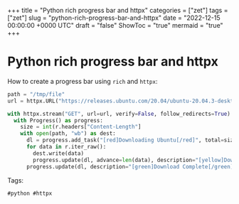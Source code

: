 +++
title = "Python rich progress bar and httpx"
categories = ["zet"]
tags = ["zet"]
slug = "python-rich-progress-bar-and-httpx"
date = "2022-12-15 00:00:00 +0000 UTC"
draft = "false"
ShowToc = "true"
mermaid = "true"
+++

# Python rich progress bar and httpx

How to create a progress bar using `rich` and `httpx`:

```python
path = "/tmp/file"
url = httpx.URL("https://releases.ubuntu.com/20.04/ubuntu-20.04.3-desktop-amd64.iso")

with httpx.stream("GET", url=url, verify=False, follow_redirects=True) as r:
  with Progress() as progress:
    size = int(r.headers["Content-Length"]
    with open(path, "wb") as dest:
      dl = progress.add_task("[red]Downloading Ubuntu[/red]", total=size)
      for data in r.iter_raw():
        dest.write(data)
        progress.update(dl, advance=len(data), description="[yellow]Downloading...[/yellow]")
      progress.update(dl, description="[green]Download Complete[/green]")
```

Tags:

    #python #httpx

